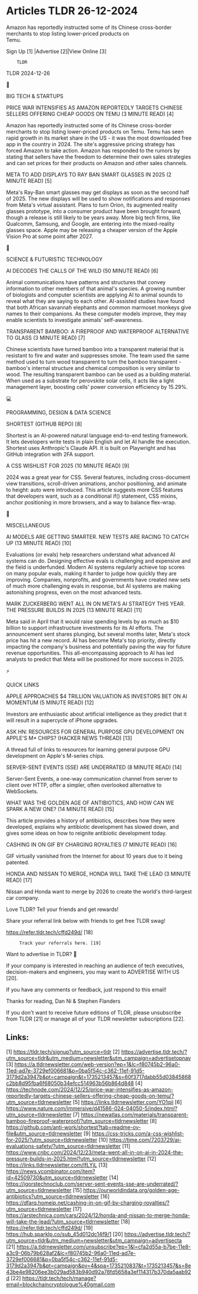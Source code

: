 # Articles TLDR 26-12-2024

Amazon has reportedly instructed some of its Chinese cross-border
merchants to stop listing lower-priced products on
Temu. ‌ ‌ ‌ ‌ ‌ ‌ ‌ ‌ ‌ ‌ ‌ ‌ ‌ ‌ ‌ ‌ ‌ ‌ ‌ ‌ ‌ ‌ ‌ ‌ ‌ ‌  ‌ ‌ ‌ ‌ ‌ ‌ ‌ ‌ ‌ ‌ ‌ ‌ ‌ ‌ ‌ ‌ ‌ ‌ ‌ ‌ ‌ ‌ ‌ ‌ ‌ ‌ 


 Sign Up [1] |Advertise [2]|View Online [3] 

		TLDR 

TLDR 2024-12-26

📱 

BIG TECH & STARTUPS

 PRICE WAR INTENSIFIES AS AMAZON REPORTEDLY TARGETS CHINESE SELLERS
OFFERING CHEAP GOODS ON TEMU (3 MINUTE READ) [4] 

 Amazon has reportedly instructed some of its Chinese cross-border
merchants to stop listing lower-priced products on Temu. Temu has seen
rapid growth in its market share in the US - it was the most
downloaded free app in the country in 2024. The site's aggressive
pricing strategy has forced Amazon to take action. Amazon has
responded to the rumors by stating that sellers have the freedom to
determine their own sales strategies and can set prices for their
products on Amazon and other sales channels. 

 META TO ADD DISPLAYS TO RAY BAN SMART GLASSES IN 2025 (2 MINUTE READ)
[5] 

 Meta's Ray-Ban smart glasses may get displays as soon as the second
half of 2025. The new displays will be used to show notifications and
responses from Meta's virtual assistant. Plans to turn Orion, its
augmented reality glasses prototype, into a consumer product have been
brought forward, though a release is still likely to be years away.
More big tech firms, like Qualcomm, Samsung, and Google, are entering
into the mixed-reality glasses space. Apple may be releasing a cheaper
version of the Apple Vision Pro at some point after 2027. 

🚀 

SCIENCE & FUTURISTIC TECHNOLOGY

 AI DECODES THE CALLS OF THE WILD (50 MINUTE READ) [6] 

 Animal communications have patterns and structures that convey
information to other members of that animal's species. A growing
number of biologists and computer scientists are applying AI to animal
sounds to reveal what they are saying to each other. AI-assisted
studies have found that both African savannah elephants and common
marmoset monkeys give names to their companions. As these computer
models improve, they may enable scientists to investigate animals'
self-awareness. 

 TRANSPARENT BAMBOO: A FIREPROOF AND WATERPROOF ALTERNATIVE TO GLASS
(3 MINUTE READ) [7] 

 Chinese scientists have turned bamboo into a transparent material
that is resistant to fire and water and suppresses smoke. The team
used the same method used to turn wood transparent to turn the bamboo
transparent - bamboo's internal structure and chemical composition is
very similar to wood. The resulting transparent bamboo can be used as
a building material. When used as a substrate for perovskite solar
cells, it acts like a light management layer, boosting cells' power
conversion efficiency by 15.29%. 

💻 

PROGRAMMING, DESIGN & DATA SCIENCE

 SHORTEST (GITHUB REPO) [8] 

 Shortest is an AI-powered natural language end-to-end testing
framework. It lets developers write tests in plain English and let AI
handle the execution. Shortest uses Anthropic's Claude API. It is
built on Playwright and has GitHub integration with 2FA support. 

 A CSS WISHLIST FOR 2025 (10 MINUTE READ) [9] 

 2024 was a great year for CSS. Several features, including
cross-document view transitions, scroll-driven animations, anchor
positioning, and animate to height: auto were introduced. This article
suggests more CSS features that developers want, such as a conditional
if() statement, CSS mixins, anchor positioning in more browsers, and a
way to balance flex-wrap. 

🎁 

MISCELLANEOUS

 AI MODELS ARE GETTING SMARTER. NEW TESTS ARE RACING TO CATCH UP (13
MINUTE READ) [10] 

 Evaluations (or evals) help researchers understand what advanced AI
systems can do. Designing effective evals is challenging and expensive
and the field is underfunded. Modern AI systems regularly achieve top
scores on many popular evals, making it harder to judge how quickly
they are improving. Companies, nonprofits, and governments have
created new sets of much more challenging evals in response, but AI
systems are making astonishing progress, even on the most advanced
tests. 

 MARK ZUCKERBERG WENT ALL IN ON META'S AI STRATEGY THIS YEAR. THE
PRESSURE BUILDS IN 2025 (13 MINUTE READ) [11] 

 Meta said in April that it would raise spending levels by as much as
$10 billion to support infrastructure investments for its AI efforts.
The announcement sent shares plunging, but several months later,
Meta's stock price has hit a new record. AI has become Meta's top
priority, directly impacting the company's business and potentially
paving the way for future revenue opportunities. This all-encompassing
approach to AI has led analysts to predict that Meta will be
positioned for more success in 2025. 

⚡ 

QUICK LINKS

 APPLE APPROACHES $4 TRILLION VALUATION AS INVESTORS BET ON AI
MOMENTUM (5 MINUTE READ) [12] 

 Investors are enthusiastic about artificial intelligence as they
predict that it will result in a supercycle of iPhone upgrades. 

 ASK HN: RESOURCES FOR GENERAL PURPOSE GPU DEVELOPMENT ON APPLE'S M*
CHIPS? (HACKER NEWS THREAD) [13] 

 A thread full of links to resources for learning general purpose GPU
development on Apple's M-series chips. 

 SERVER-SENT EVENTS (SSE) ARE UNDERRATED (8 MINUTE READ) [14] 

 Server-Sent Events, a one-way communication channel from server to
client over HTTP, offer a simpler, often overlooked alternative to
WebSockets. 

 WHAT WAS THE GOLDEN AGE OF ANTIBIOTICS, AND HOW CAN WE SPARK A NEW
ONE? (14 MINUTE READ) [15] 

 This article provides a history of antibiotics, describes how they
were developed, explains why antibiotic development has slowed down,
and gives some ideas on how to reignite antibiotic development today. 

 CASHING IN ON GIF BY CHARGING ROYALTIES (7 MINUTE READ) [16] 

 GIF virtually vanished from the Internet for about 10 years due to it
being patented. 

 HONDA AND NISSAN TO MERGE, HONDA WILL TAKE THE LEAD (3 MINUTE READ)
[17] 

 Nissan and Honda want to merge by 2026 to create the world's
third-largest car company. 

Love TLDR? Tell your friends and get rewards!

 Share your referral link below with friends to get free TLDR swag! 

 https://refer.tldr.tech/cffd249d/ [18] 

		 Track your referrals here. [19] 

Want to advertise in TLDR? 📰

 If your company is interested in reaching an audience of tech
executives, decision-makers and engineers, you may want to ADVERTISE
WITH US [20]. 

 If you have any comments or feedback, just respond to this email! 

Thanks for reading, 
Dan Ni & Stephen Flanders 

If you don't want to receive future editions of TLDR, please
unsubscribe from TLDR [21] or manage all of your TLDR newsletter
subscriptions [22]. 

 

Links:
------
[1] https://tldr.tech/signup?utm_source=tldr
[2] https://advertise.tldr.tech/?utm_source=tldr&utm_medium=newsletter&utm_campaign=advertisetopnav
[3] https://a.tldrnewsletter.com/web-version?ep=1&lc=f80745b2-96a0-11ed-ad7e-3729ef006681&p=0ba5f54c-c362-11ef-91d5-3179d2a3947b&pt=campaign&t=1735213457&s=60f3717dabb55d03845868c2bb8d95fba6f68050b34efcc514963b56b864d848
[4] https://technode.com/2024/12/25/price-war-intensifies-as-amazon-reportedly-targets-chinese-sellers-offering-cheap-goods-on-temu/?utm_source=tldrnewsletter
[5] https://links.tldrnewsletter.com/YO1qii
[6] https://www.nature.com/immersive/d41586-024-04050-5/index.html?utm_source=tldrnewsletter
[7] https://newatlas.com/materials/transparent-bamboo-fireproof-waterproof/?utm_source=tldrnewsletter
[8] https://github.com/anti-work/shortest?tab=readme-ov-file&utm_source=tldrnewsletter
[9] https://css-tricks.com/a-css-wishlist-for-2025/?utm_source=tldrnewsletter
[10] https://time.com/7203729/ai-evaluations-safety/?utm_source=tldrnewsletter
[11] https://www.cnbc.com/2024/12/23/meta-went-all-in-on-ai-in-2024-the-pressure-builds-in-2025.html?utm_source=tldrnewsletter
[12] https://links.tldrnewsletter.com/lfLYjL
[13] https://news.ycombinator.com/item?id=42509730&utm_source=tldrnewsletter
[14] https://igorstechnoclub.com/server-sent-events-sse-are-underrated/?utm_source=tldrnewsletter
[15] https://ourworldindata.org/golden-age-antibiotics?utm_source=tldrnewsletter
[16] https://dfarq.homeip.net/cashing-in-on-gif-by-charging-royalties/?utm_source=tldrnewsletter
[17] https://arstechnica.com/cars/2024/12/honda-and-nissan-to-merge-honda-will-take-the-lead/?utm_source=tldrnewsletter
[18] https://refer.tldr.tech/cffd249d/
[19] https://hub.sparklp.co/sub_45d012dc14f9/1
[20] https://advertise.tldr.tech/?utm_source=tldr&utm_medium=newsletter&utm_campaign=advertisecta
[21] https://a.tldrnewsletter.com/unsubscribe?ep=1&l=cfa2d55a-b7be-11e8-a3c9-06b79b628af2&lc=f80745b2-96a0-11ed-ad7e-3729ef006681&p=0ba5f54c-c362-11ef-91d5-3179d2a3947b&pt=campaign&pv=4&spa=1735210837&t=1735213457&s=8e43be4e98206ee3b029ad583b940d92a78fd5658a3ef114317b370da5aab92d
[22] https://tldr.tech/tech/manage?email=blockchaincryptologue%40gmail.com